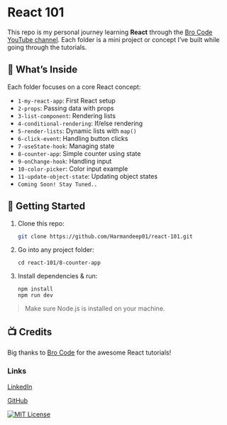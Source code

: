 # React 101

This repo is my personal journey learning **React** through the [Bro Code YouTube channel](https://www.youtube.com/@BroCodez). Each folder is a mini project or concept I’ve built while going through the tutorials.

## 🧠 What’s Inside

Each folder focuses on a core React concept:

- `1-my-react-app`: First React setup
- `2-props`: Passing data with props
- `3-list-component`: Rendering lists
- `4-conditional-rendering`: If/else rendering
- `5-render-lists`: Dynamic lists with `map()`
- `6-click-event`: Handling button clicks
- `7-useState-hook`: Managing state
- `8-counter-app`: Simple counter using state
- `9-onChange-hook`: Handling input
- `10-color-picker`: Color input example
- `11-update-object-state`: Updating object states
- `Coming Soon! Stay Tuned..`

## 🚀 Getting Started

1. Clone this repo:

   ```bash
   git clone https://github.com/Harmandeep01/react-101.git 
   ```
2. Go into any project folder:
    ```
    cd react-101/8-counter-app
    ```
3. Install dependencies & run:
    ```
    npm install
    npm run dev
    ```
> Make sure Node.js is installed on   your machine.

## 📺 Credits
Big thanks to [Bro Code](https://www.youtube.com/watch?v=CgkZ7MvWUAA&t=7243s) for the awesome React tutorials!

### Links
[LinkedIn](https://www.linkedin.com/in/harmandeep01/)

[GitHub](https://github.com/Harmandeep01)

[![MIT License](https://img.shields.io/badge/License-MIT-green.svg)](/LICENSE)

